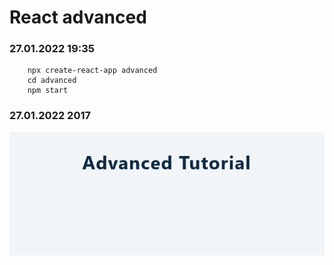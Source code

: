 # React advanced

### 27.01.2022 19:35

        npx create-react-app advanced
        cd advanced
        npm start

### 27.01.2022 2017

![Screenshot 2022-01-27 at 20-16-00 React App](./public/Screenshot-1.png)
